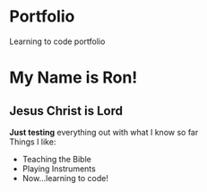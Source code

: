 # Portfolio
Learning to code portfolio

<h1> My Name is Ron!</h1>
<h2> Jesus Christ is Lord</h2>
<main>
  <p> 
    <b>Just testing</b> everything out with what I know so far<br>
    Things I like:<br>
    <ul>
      <li>Teaching the Bible</li>
      <li>Playing Instruments</li>
      <li>Now...learning to code!</li>
  </ul>
